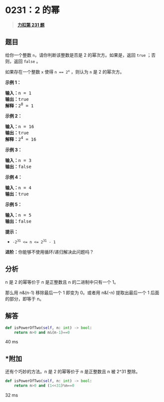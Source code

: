 # 0231：2 的幂


> <u>**[力扣第 231 题](https://leetcode.cn/problems/power-of-two/)**</u>

## 题目

<p>给你一个整数 <code>n</code>，请你判断该整数是否是 2 的幂次方。如果是，返回 <code>true</code> ；否则，返回 <code>false</code> 。</p>

<p>如果存在一个整数 <code>x</code> 使得 <code>n == 2<sup>x</sup></code> ，则认为 <code>n</code> 是 2 的幂次方。</p>



<p><strong>示例 1：</strong></p>

<pre>
<strong>输入：</strong>n = 1
<strong>输出：</strong>true
<strong>解释：</strong>2<sup>0</sup> = 1
</pre>

<p><strong>示例 2：</strong></p>

<pre>
<strong>输入：</strong>n = 16
<strong>输出：</strong>true
<strong>解释：</strong>2<sup>4</sup> = 16
</pre>

<p><strong>示例 3：</strong></p>

<pre>
<strong>输入：</strong>n = 3
<strong>输出：</strong>false
</pre>

<p><strong>示例 4：</strong></p>

<pre>
<strong>输入：</strong>n = 4
<strong>输出：</strong>true
</pre>

<p><strong>示例 5：</strong></p>

<pre>
<strong>输入：</strong>n = 5
<strong>输出：</strong>false
</pre>



<p><strong>提示：</strong></p>

<ul>
<li><code>-2<sup>31</sup> <= n <= 2<sup>31</sup> - 1</code></li>
</ul>



<p><strong>进阶：</strong>你能够不使用循环/递归解决此问题吗？</p>


## 分析

n 是 2 的幂等价于 n 是正整数且 n 的二进制中只有一个 1。

那么用 n&(n-1) 移除最后一个 1 即变为 0。或者用 n&(-n) 提取出最后一个 1 后面的部分，即等于 n。

## 解答

```python
def isPowerOfTwo(self, n: int) -> bool:
    return n>0 and n&(n-1)==0
```
40 ms

## *附加

还有个巧妙的方法。n 是 2 的幂等价于 n 是正整数且 n 被 2^31 整除。

```python
def isPowerOfTwo(self, n: int) -> bool:
    return n>0 and (1<<31)%n==0
```
32 ms
